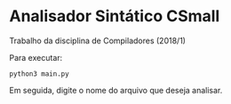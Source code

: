 # Analisador Sintático CSmall
Trabalho da disciplina de Compiladores (2018/1)

Para executar:
```
python3 main.py
```

Em seguida, digite o nome do arquivo que deseja analisar.

